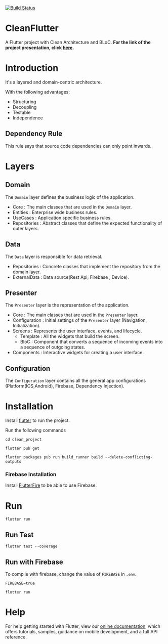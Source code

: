 [![Build Status](https://travis-ci.com/AntonyChinVal/flutter-clean-architecture.svg?branch=master)](https://travis-ci.com/AntonyChinVal/flutter-clean-architecture)

# CleanFlutter
A Flutter project with Clean Architecture and BLoC. **For the link of the project presentation, click [here](https://prezi.com/view/XNsm2gaEECR1xur67XOV/).**

# Introduction

It's a layered and domain-centric architecture.  

With the following advantages:

* Structuring
* Decoupling
* Testable
* Independence

## Dependency Rule

This rule says that source code dependencies can only point inwards.


# Layers

## Domain
The `Domain` layer defines the business logic of the application.
* Core :  The main classes that are used in the `Domain` layer.
* Entities : Enterprise wide business rules.
* UseCases : Application specific business rules.
* Repositories : Abstract classes that define the expected functionality of outer layers.

## Data
The `Data` layer is responsible for data retrieval.
* Repositories : Concrete classes that implement the repository from the domain layer.
* ExternalData : Data source(Rest Api, Firebase , Device).

## Presenter
The `Presenter` layer is the representation of the application.
* Core : The main classes that are used in the `Presenter` layer.
* Configuration : Initial settings of the `Presenter` layer (Navigation, Initialization).
* Screens : Represents the user interface, events, and lifecycle.
    * Template : All the widgets that build the screen.
    * BloC : Component that converts a sequence of incoming events into a sequence of outgoing states.
* Components : Interactive widgets for creating a user interface.

## Configuration
The `Configuration` layer contains all the general app configurations (Platform(IOS,Android), Firebase, Dependency Injection).

# Installation

Install [flutter](https://flutter.dev/docs/get-started/install) to run the project.

Run the following commands

```flutter
cd clean_project

flutter pub get

flutter packages pub run build_runner build --delete-conflicting-outputs
```

### Firebase Installation
Install [FlutterFire](https://firebase.flutter.dev/) to be able to use Firebase.

# Run
```flutter
flutter run
```

## Run Test
```flutter
flutter test --coverage
```

## Run with Firebase
To compile with firebase, change the value of `FIREBASE` in `.env`.

```flutter
FIREBASE=true
```

```flutter
flutter run
```

# Help
For help getting started with Flutter, view our
[online documentation](https://flutter.dev/docs), which offers tutorials,
samples, guidance on mobile development, and a full API reference.
